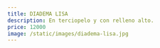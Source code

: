 ```yaml
---
title: DIADEMA LISA
description: En terciopelo y con relleno alto.
price: 12000
image: /static/images/diadema-lisa.jpg
---
```

